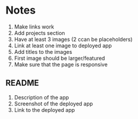 # Notes

1. Make links work
2. Add projects section
3. Have at least 3 images (2 ccan be placeholders)
4. Link at least one image to deployed app
5. Add titles to the images
6. First image should be larger/featured
7. Make sure that the page is responsive


## README

1. Description of the app
2. Screenshot of the deployed app
3. Link to the deployed app